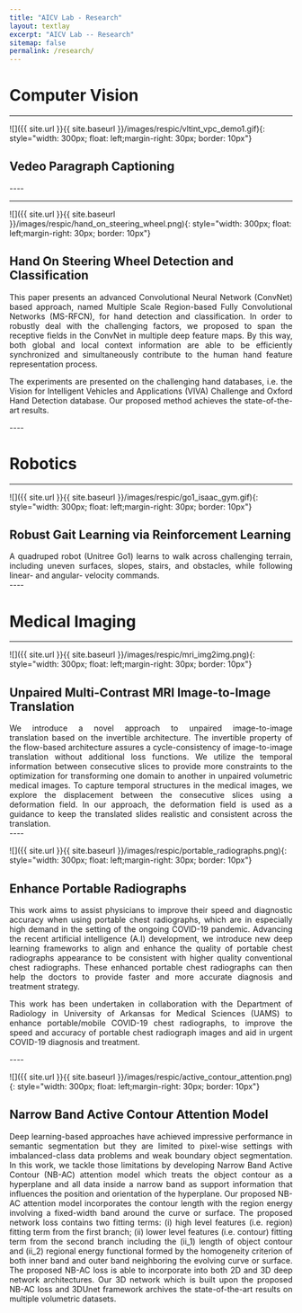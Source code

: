 ```yaml
---
title: "AICV Lab - Research"
layout: textlay
excerpt: "AICV Lab -- Research"
sitemap: false
permalink: /research/
---
```


# Computer Vision

---
![]({{ site.url }}{{ site.baseurl }}/images/respic/vltint_vpc_demo1.gif){: style="width: 300px; float: left;margin-right: 30px; border: 10px"}

## Vedeo Paragraph Captioning
<div style="text-align: justify">

</div>
---- 

---
![]({{ site.url }}{{ site.baseurl }}/images/respic/hand_on_steering_wheel.png){: style="width: 300px; float: left;margin-right: 30px; border: 10px"}

## Hand On Steering Wheel Detection and Classification
<div style="text-align: justify">
This paper presents an advanced Convolutional Neural Network (ConvNet) based approach, named Multiple Scale Region-based Fully Convolutional Networks (MS-RFCN), for hand detection and classification. In order to robustly deal with the challenging factors, we proposed to span the receptive fields in the ConvNet in multiple deep feature maps. By this way, both global and local context information are able to be efficiently synchronized and simultaneously contribute to the human hand feature representation process. 

The experiments are presented on the challenging hand databases, i.e. the Vision for Intelligent Vehicles and Applications (VIVA) Challenge and Oxford Hand Detection database. Our proposed method achieves the state-of-the-art results.
</div>
---- 


# Robotics

---
![]({{ site.url }}{{ site.baseurl }}/images/respic/go1_isaac_gym.gif){: style="width: 300px; float: left;margin-right: 30px; border: 10px"}

## Robust Gait Learning via Reinforcement Learning
<div style="text-align: justify">
A quadruped robot (Unitree Go1) learns to walk across challenging terrain, including uneven surfaces, slopes, stairs, and obstacles, while following linear- and angular- velocity commands.
</div>
---- 



# Medical Imaging

---

![]({{ site.url }}{{ site.baseurl }}/images/respic/mri_img2img.png){: style="width: 300px; float: left;margin-right: 30px; border: 10px"}

## Unpaired Multi-Contrast MRI Image-to-Image Translation
<div style="text-align: justify">
We introduce a novel approach to unpaired image-to-image translation based on the invertible architecture. The invertible property of the flow-based architecture assures a cycle-consistency of image-to-image translation without additional loss functions. We utilize the temporal information between consecutive slices to provide more constraints to the optimization for transforming one domain to another in unpaired volumetric medical images. To capture temporal structures in the medical images, we explore the displacement between the consecutive slices using a deformation field. In our approach, the deformation field is used as a guidance to keep the translated slides realistic and consistent across the translation.
</div>
---- 


![]({{ site.url }}{{ site.baseurl }}/images/respic/portable_radiographs.png){: style="width: 300px; float: left;margin-right: 30px; border: 10px"}

## Enhance Portable Radiographs
<div style="text-align: justify">
This work aims to assist physicians to improve their speed and diagnostic accuracy when using portable chest radiographs, which are in especially high demand in the setting of the ongoing COVID-19 pandemic. Advancing the recent artificial intelligence (A.I) development, we introduce new deep learning frameworks to align and enhance the quality of portable chest radiographs appearance to be consistent with higher quality conventional chest radiographs. These enhanced portable chest radiographs can then help the doctors to provide faster and more accurate diagnosis and treatment strategy.

This work has been undertaken in collaboration with the Department of Radiology in University of Arkansas for Medical Sciences (UAMS) to enhance portable/mobile COVID-19 chest radiographs, to improve the speed and accuracy of portable chest radiograph images and aid in urgent COVID-19 diagnosis and treatment.
</div>
---- 


![]({{ site.url }}{{ site.baseurl }}/images/respic/active_contour_attention.png){: style="width: 300px; float: left;margin-right: 30px; border: 10px"}

## Narrow Band Active Contour Attention Model
<div style="text-align: justify">
Deep learning-based approaches have achieved impressive performance in semantic segmentation but they are limited to pixel-wise settings with imbalanced-class data problems and weak boundary object segmentation.  In this work, we tackle those limitations by developing Narrow Band Active Contour (NB-AC) attention model which treats the object contour as a hyperplane and all data inside a narrow band as support information that influences the position and orientation of the hyperplane. Our proposed NB-AC attention model incorporates the contour length with the region energy involving a fixed-width band around the curve or surface. The proposed network loss contains two fitting terms: (i) high level features (i.e. region) fitting term from the first branch; (ii) lower level features (i.e. contour) fitting term from the second branch including the (ii_1) length of object contour and (ii_2) regional energy functional formed by the homogeneity criterion of both inner band and outer band neighboring the evolving curve or surface. The proposed NB-AC loss is able to incorporate into both 2D and 3D deep network architectures.  Our 3D network which is built upon the proposed NB-AC loss and 3DUnet framework archives the state-of-the-art results on multiple volumetric datasets.
</div>